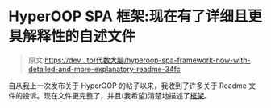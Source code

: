 # HyperOOP SPA 框架:现在有了详细且更具解释性的自述文件

> 原文:[https://dev . to/代数大脑/hyperoop-spa-framework-now-with-detailed-and-more-explanatory-readme-34fc](https://dev.to/algebraicbrain/hyperoop-spa-framework-now-with-detailed-and-more-explanatory-readme-34fc)

自从我上一次发布关于 HyperOOP 的帖子以来，我收到了许多关于 Readme 文件的投诉。现在文件更完整了，并且(我希望)清楚地描述了[框架](https://github.com/hyperoop/hyperoop)。